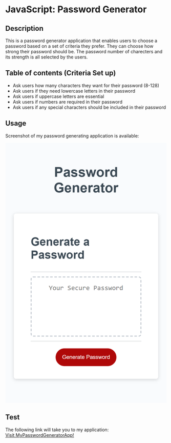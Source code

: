 # JavaScript: Password Generator

## Description

This is a password generator application that enables users to choose a password based on a set of criteria they prefer. They can choose how strong their password should be. The password number of charecters and its strength is all selected by the users.

## Table of contents (Criteria Set up)

- Ask users how many characters they want for their password (8-128)
- Ask users if they need lowercase letters in their password
- Ask users if uppercase letters are essential
- Ask users if numbers are required in their password
- Ask users if any special characters should be included in their password

## Usage

Screenshot of my password generating application is available:

![The Password Generator application displays a red button to "Generate Password".](./Assets/_C__Users_Bahador_bootcamp_OSU-VIRT-FSF-PT-01-2024-U-LOLC_03-JavaScript_02-Challenge_Develop_index.html.png?raw=true)

## Test

The following link will take you to my application: <br>
 <a href="https://benravandi.github.io/PasswordGeneratorApp/">Visit MyPasswordGeneratorApp!</a>
